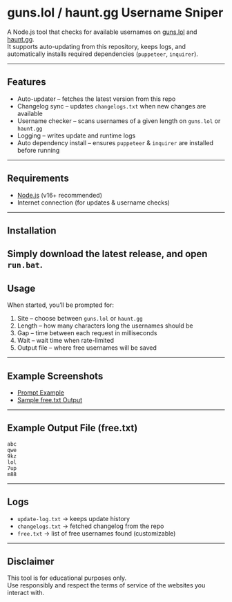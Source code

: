 # guns.lol / haunt.gg Username Sniper

A Node.js tool that checks for available usernames on [guns.lol](https://guns.lol) and [haunt.gg](https://haunt.gg).  
It supports auto-updating from this repository, keeps logs, and automatically installs required dependencies (`puppeteer`, `inquirer`).

---

## Features
- Auto-updater – fetches the latest version from this repo  
- Changelog sync – updates `changelogs.txt` when new changes are available  
- Username checker – scans usernames of a given length on `guns.lol` or `haunt.gg`  
- Logging – writes update and runtime logs  
- Auto dependency install – ensures `puppeteer` & `inquirer` are installed before running  

---

## Requirements
- [Node.js](https://nodejs.org/) (v16+ recommended)  
- Internet connection (for updates & username checks)

---

## Installation
Simply download the latest release, and open `run.bat`.
---

## Usage
When started, you’ll be prompted for:
1. Site – choose between `guns.lol` or `haunt.gg`  
2. Length – how many characters long the usernames should be  
3. Gap – time between each request in milliseconds  
4. Wait – wait time when rate-limited  
5. Output file – where free usernames will be saved  

---

## Example Screenshots

- [Prompt Example](https://raw.github.com/odinong/guns.lol-clone-sniper/blob/main/examples/prompt.png)  
- [Sample free.txt Output](https://raw.github.com/odinong/guns.lol-clone-sniper/blob/main/examples/notepad.png)  

---

## Example Output File (free.txt)

```
abc
qwe
9kz
lol
7up
m88
```

---

## Logs
- `update-log.txt` → keeps update history  
- `changelogs.txt` → fetched changelog from the repo  
- `free.txt` → list of free usernames found (customizable)  

---

## Disclaimer
This tool is for educational purposes only.  
Use responsibly and respect the terms of service of the websites you interact with.
